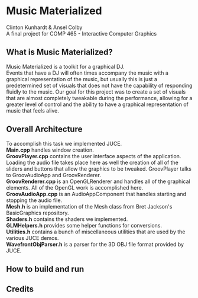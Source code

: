 # Music Materialized
Clinton Kunhardt & Ansel Colby  
A final project for COMP 465 - Interactive Computer Graphics

## What is Music Materialized?
Music Materialized is a toolkit for a graphical DJ.  
Events that have a DJ will often times accompany the music with a graphical representation of the music, 
but usually this is just a predetermined set of visuals that does not have the capability of responding 
fluidly to the music. Our goal for this project was to create a set of visuals that are almost completely
tweakable during the performance, allowing for a greater level of control and the ability to have a 
graphical representation of music that feels alive.

## Overall Architecture
To accomplish this task we implemented JUCE.  
**Main.cpp** handles window creation.  
**GroovPlayer.cpp** contains the user interface aspects of the application. Loading the audio file takes 
place here as well the creation of all of the sliders and buttons that allow the graphics to be tweaked.
GroovPlayer talks to GroovAudioApp and GroovRenderer.  
**GroovRenderer.cpp** is an OpenGLRenderer and handles all of the graphical elements. All of the OpenGL 
work is accomplished here.  
**GroovAudioApp.cpp** is an AudioAppComponent that handles starting and stopping the audio file.   
**Mesh.h** is an implementation of the Mesh class from Bret Jackson's BasicGraphics repository.  
**Shaders.h** contains the shaders we implemented.  
**GLMHelpers.h** provides some helper functions for conversions.  
**Utilities.h** contains a bunch of miscellaneous utilities that are used by the various JUCE demos.  
**WavefrontObjParser.h**  is a parser for the 3D OBJ file format provided by JUCE.  

## How to build and run


## Credits

